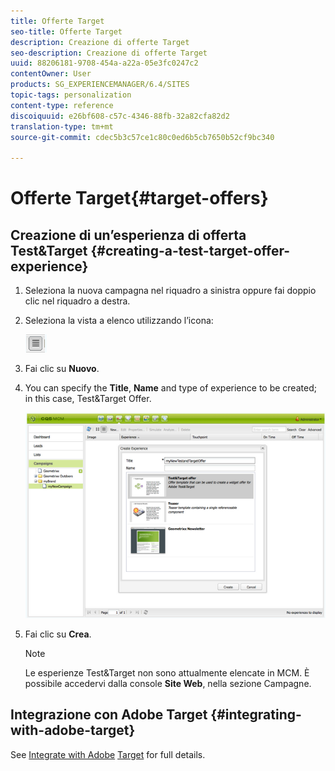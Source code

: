 ```yaml
---
title: Offerte Target
seo-title: Offerte Target
description: Creazione di offerte Target
seo-description: Creazione di offerte Target
uuid: 88206181-9708-454a-a22a-05e3fc0247c2
contentOwner: User
products: SG_EXPERIENCEMANAGER/6.4/SITES
topic-tags: personalization
content-type: reference
discoiquuid: e26bf608-c57c-4346-88fb-32a82cfa82d2
translation-type: tm+mt
source-git-commit: cdec5b3c57ce1c80c0ed6b5cb7650b52cf9bc340

---
```



# Offerte Target{#target-offers}

## Creazione di un’esperienza di offerta Test&amp;Target {#creating-a-test-target-offer-experience}

1. Seleziona la nuova campagna nel riquadro a sinistra oppure fai doppio clic nel riquadro a destra.
1. Seleziona la vista a elenco utilizzando l’icona:

   ![](do-not-localize/chlimage_1-11.png)

1. Fai clic su **Nuovo**.
1. You can specify the **Title**, **Name** and type of experience to be created; in this case, Test&amp;Target Offer.

   ![chlimage_1-139](assets/chlimage_1-139.png)

1. Fai clic su **Crea**.

   >[!NOTE]
   >
   >Le esperienze Test&amp;Target non sono attualmente elencate in MCM. È possibile accedervi dalla console **Site Web**, nella sezione Campagne.

## Integrazione con Adobe Target {#integrating-with-adobe-target}

See [Integrate with Adobe](/help/sites-administering/target.md) [Target](/help/sites-administering/target.md) for full details.
